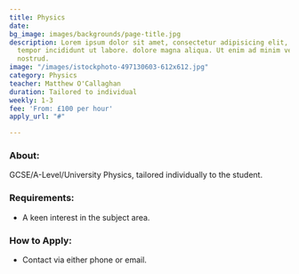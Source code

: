 ```yaml
---
title: Physics
date: 
bg_image: images/backgrounds/page-title.jpg
description: Lorem ipsum dolor sit amet, consectetur adipisicing elit, sed do eiusmod
  tempor incididunt ut labore. dolore magna aliqua. Ut enim ad minim veniam, quis
  nostrud.
image: "/images/istockphoto-497130603-612x612.jpg"
category: Physics
teacher: Matthew O'Callaghan
duration: Tailored to individual
weekly: 1-3
fee: 'From: £100 per hour'
apply_url: "#"

---
```

### About:

GCSE/A-Level/University Physics, tailored individually to the student.</p>

### Requirements:

* A keen interest in the subject area.

### How to Apply:

* Contact via either phone or email.